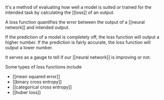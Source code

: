 It's a method of evaluating how well a model is suited or trained for the intended task by calculating the [[loss]] of an output.

A loss function quantifies the error between the output of a [[neural network]] and intended output.

If the prediction of a model is completely off, the loss function will output a higher number. If the prediction is fairly accurate, the loss function will output a lower number.

It serves as a gauge to tell if our [[neural network]] is improving or not.

Some types of loss functions include
- [[mean squared error]]
- [[binary cross entropy]]
- [[categorical cross entropy]]
- [[huber loss]]